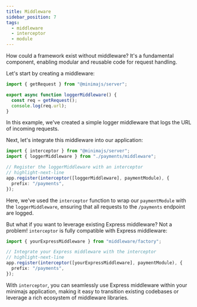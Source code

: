 ```yaml
---
title: Middleware
sidebar_position: 7
tags:
  - middleware
  - interceptor
  - module
---
```


How could a framework exist without middleware? It's a fundamental component, enabling modular and reusable code for request handling.

Let's start by creating a middleware:

```ts title="src/payments/middleware.ts"
import { getRequest } from "@minimajs/server";

export async function loggerMiddleware() {
  const req = getRequest();
  console.log(req.url);
}
```

In this example, we've created a simple logger middleware that logs the URL of incoming requests.

Next, let's integrate this middleware into our application:

```ts title="src/index.ts"
import { interceptor } from "@minimajs/server";
import { loggerMiddleware } from "./payments/middleware";

// Register the loggerMiddleware with an interceptor
// highlight-next-line
app.register(interceptor([loggerMiddleware], paymentModule), {
  prefix: "/payments",
});
```

Here, we've used the `interceptor` function to wrap our `paymentModule` with the `loggerMiddleware`, ensuring that all requests to the `/payments` endpoint are logged.

But what if you want to leverage existing Express middleware? Not a problem! `interceptor` is fully compatible with Express middleware:

```ts title="src/index.ts"
import { yourExpressMiddleware } from "middleware/factory";

// Integrate your Express middleware with the interceptor
// highlight-next-line
app.register(interceptor([yourExpressMiddleware], paymentModule), {
  prefix: "/payments",
});
```

With `interceptor`, you can seamlessly use Express middleware within your minimajs application, making it easy to transition existing codebases or leverage a rich ecosystem of middleware libraries.
